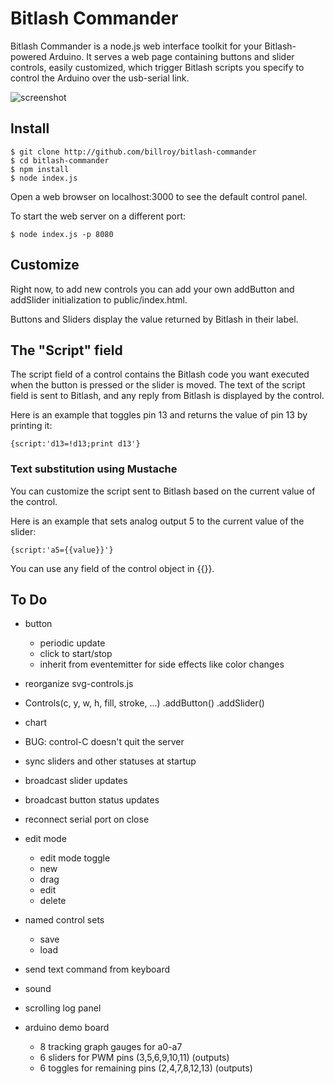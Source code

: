 # Bitlash Commander

Bitlash Commander is a node.js web interface toolkit for your Bitlash-powered Arduino.  It serves a web page containing buttons and slider controls, easily customized, which trigger Bitlash scripts you specify to control the Arduino over the usb-serial link.

![screenshot](https://raw.github.com/billroy/bitlash-commander/master/screenshot.png)

## Install

	$ git clone http://github.com/billroy/bitlash-commander
	$ cd bitlash-commander
	$ npm install
	$ node index.js

Open a web browser on localhost:3000 to see the default control panel.

To start the web server on a different port:

	$ node index.js -p 8080

## Customize

Right now, to add new controls you can add your own addButton and addSlider initialization to public/index.html.

Buttons and Sliders display the value returned by Bitlash in their label.

## The "Script" field

The script field of a control contains the Bitlash code you want executed when the button is pressed or the slider is moved.  The text of the script field is sent to Bitlash, and any reply from Bitlash is displayed by the control.

Here is an example that toggles pin 13 and returns the value of pin 13 by printing it:

	{script:'d13=!d13;print d13'}


### Text substitution using Mustache

You can customize the script sent to Bitlash based on the current value of the control.

Here is an example that sets analog output 5 to the current value of the slider:

	{script:'a5={{value}}'}

You can use any field of the control object in {{}}.


## To Do

- button
	- periodic update
	- click to start/stop
	- inherit from eventemitter for side effects like color changes

- reorganize svg-controls.js
- Controls(c, y, w, h, fill, stroke, ...)
	.addButton()
	.addSlider()

- chart
- BUG: control-C doesn't quit the server

- sync sliders and other statuses at startup
- broadcast slider updates
- broadcast button status updates
- reconnect serial port on close

- edit mode
	- edit mode toggle
	- new
	- drag
	- edit
	- delete

- named control sets
	- save
	- load

- send text command from keyboard
- sound
- scrolling log panel

- arduino demo board
	- 8 tracking graph gauges for a0-a7
	- 6 sliders for PWM pins (3,5,6,9,10,11) (outputs)
	- 6 toggles for remaining pins (2,4,7,8,12,13) (outputs)
